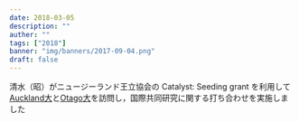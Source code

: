 ```yaml
---
date: 2018-03-05
description: ""
auther: ""
tags: ["2018"]
banner: "img/banners/2017-09-04.png"
draft: false
---
```

清水（昭）がニュージーランド王立協会の Catalyst: Seeding grant を利用して[Auckland大](https://www.auckland.ac.nz/en.html)と[Otago大](https://www.otago.ac.nz/)を訪問し，国際共同研究に関する打ち合わせを実施しました
